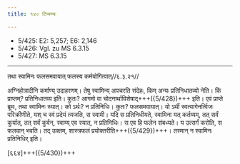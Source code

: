 ```yaml
---
title: १४० टिप्पण्यः

---
```

- 5/425: E2: 5,257; E6: 2,146
- 5/426: Vgl. zu MS 6.3.15
- 5/427: MS 6.3.15

____________________________________________


तथा स्वामिनः फलसमवायात् फलस्य कर्मयोगित्वात्//६.३.२१//

अग्निहोत्रादीनि कर्माण्य् उदाहरणम्। तेषु स्वामिन्य् अपचरति संदेहः, किम् अन्यः प्रतिनिधातव्यो नेति। किं प्राप्तम्? प्रतिनिधातव्य इति। कुतः? आगमो वा चोदनार्थाविशेषाद्+++({5/428})+++ इति। एवं प्राप्ते ब्रूमः, तथा स्वामिनः स्यात्। को ऽर्थः? न प्रतिनिधिः। कुतः? फलसमवायात्। यो ऽर्थी स्वत्यागेनर्त्विजः परिक्रीणीते, यश् च स्वं प्रदेयं त्यजति, स स्वामी। यदि स प्रतिनिधीयते, स्वामिना यत् कर्तव्यम्, तत् सर्वं कुर्यात्, तत् सर्वं कुर्वन्, स्वाम्य् एव स्यात्, न प्रतिनिधिः। स एव हि फलेन संबध्यते। य उत्सर्गं करोति, स फलवान् भवति। तद् उक्तम्, शास्त्रफलं प्रयोक्तरीति+++({5/429})+++। तस्मान् न स्वामिनः प्रतिनिधिर् इति।

[६६४]+++({5/430})+++
